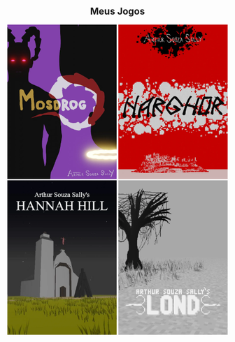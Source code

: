 
<div style="width:100%;" align="center">
  <div style="width:100%;">
    <h2>Meus Jogos</h2>
  </div>
  <div style="width:100%;" align="left">
    <a href="https://arthursouzasally.itch.io/mosdrog" target="_blank"><img src="poster_mosdrog.webp" style="width:250px;"/></a>
    <a href="https://arthursouzasally.itch.io/narghor" target="_blank"><img src="poster_narghor.webp" style="width:250px;"/></a>
    <a href="https://arthursouzasally.itch.io/hannah-hill" target="_blank"><img src="poster_hannah_hill.webp" style="width:250px;"/></a>
    <a href="https://arthursouzasally.itch.io/lond" target="_blank"><img src="poster_lond.webp" style="width:250px;"/></a>
  </div>
</div>

<!-- terceiro em breve -->
